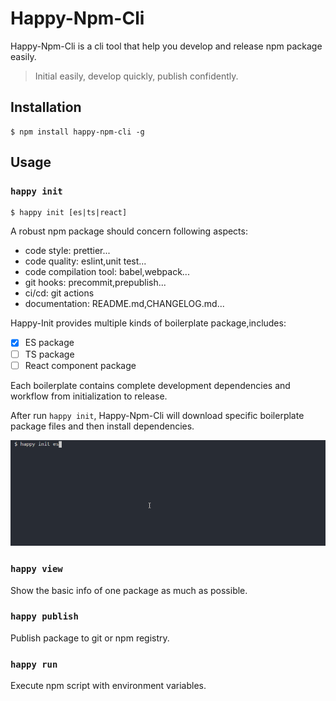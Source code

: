 # Happy-Npm-Cli

Happy-Npm-Cli is a cli tool that help you develop and release npm package easily.

> Initial easily, develop quickly, publish confidently.

## Installation

```shell
$ npm install happy-npm-cli -g
```

## Usage

### `happy init`

```shell
$ happy init [es|ts|react]
```

A robust npm package should concern following aspects:

- code style: prettier...
- code quality: eslint,unit test...
- code compilation tool: babel,webpack...
- git hooks: precommit,prepublish...
- ci/cd: git actions
- documentation: README.md,CHANGELOG.md...

Happy-Init provides multiple kinds of boilerplate package,includes:

- [x] ES package
- [ ] TS package
- [ ] React component package

Each boilerplate contains complete development dependencies and workflow from initialization to release.

After run `happy init`, Happy-Npm-Cli will download specific boilerplate package files and then install dependencies.

![screenshots](./screenshot.gif)

### `happy view`

Show the basic info of one package as much as possible.

### `happy publish`

Publish package to git or npm registry.

### `happy run`

Execute npm script with environment variables.
